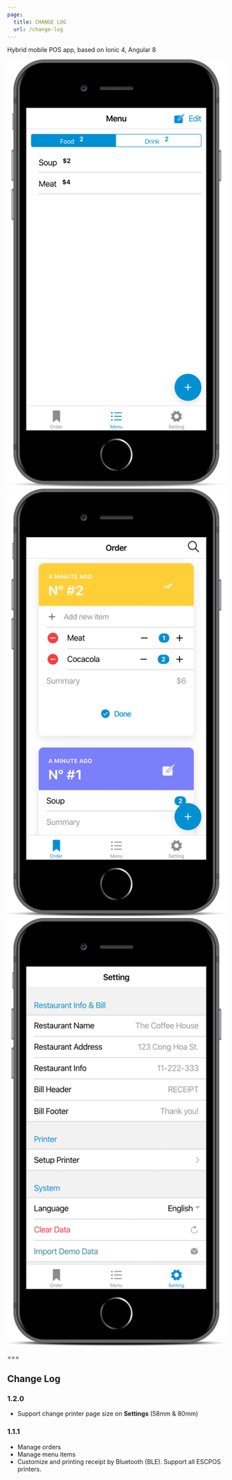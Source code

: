 ```yaml
---
page:
  title: CHANGE LOG
  url: /change-log
---
```


Hybrid mobile POS app, based on Ionic 4, Angular 8

![](assets/img/slide-1.png) ![](assets/img/slide-2.png) ![](assets/img/slide-3.png)

===

## Change Log

### 1.2.0

- Support change printer page size on **Settings** (58mm & 80mm)

### 1.1.1

- Manage orders
- Manage menu items
- Customize and printing receipt by Bluetooth (BLE). Support all ESCPOS printers.